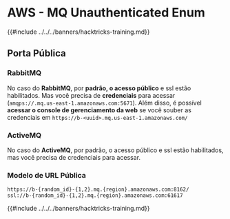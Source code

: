 # AWS - MQ Unauthenticated Enum

{{#include ../../../banners/hacktricks-training.md}}

## Porta Pública

### **RabbitMQ**

No caso do **RabbitMQ**, por **padrão, o acesso público** e ssl estão habilitados. Mas você precisa de **credenciais** para acessar (`amqps://.mq.us-east-1.amazonaws.com:5671`​​). Além disso, é possível **acessar o console de gerenciamento da web** se você souber as credenciais em `https://b-<uuid>.mq.us-east-1.amazonaws.com/`

### ActiveMQ

No caso do **ActiveMQ**, por padrão, o acesso público e ssl estão habilitados, mas você precisa de credenciais para acessar.

### Modelo de URL Pública
```
https://b-{random_id}-{1,2}.mq.{region}.amazonaws.com:8162/
ssl://b-{random_id}-{1,2}.mq.{region}.amazonaws.com:61617
```
{{#include ../../../banners/hacktricks-training.md}}

